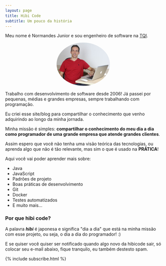 ```yaml
---
layout: page
title: Hibi Code
subtitle: Um pouco da história
---
```


Meu nome é Normandes Junior e sou engenheiro de software na [TQI](www.tqi.com.br/).

<div style="margin: auto; width: 50%;">
  <figure>
    <img src="/img/perfil-sobre.jpg" alt="Normandes Junior" title="Normandes Junior" style="border-radius: 50%;">
  </figure>
</div>

Trabalho com desenvolvimento de software desde 2006! Já passei por pequenas, médias e grandes empresas, sempre trabalhando com programação.

Eu criei esse site/blog para compartilhar o conhecimento que venho adquirindo ao longo da minha jornada.

Minha missão é simples: **compartilhar o conhecimento do meu dia a dia como programador de uma grande empresa que atende grandes clientes**.

Assim espero que você não tenha uma visão teórica das tecnologias, ou aprenda algo que não é tão relevante, mas sim o que é usado na **PRÁTICA**!

Aqui você vai poder aprender mais sobre:

- Java
- JavaScript
- Padrões de projeto
- Boas práticas de desenvolvimento
- Git
- Docker
- Testes automatizados
- E muito mais... 

### Por que hibi code?

A palavra ***hibi*** é japonesa e significa "dia a dia" que está na minha missão com esse projeto, ou seja, o dia a dia do programador! :)

E se quiser você quiser ser notificado quando algo novo da hibicode sair, só colocar seu e-mail abaixo, fique tranquilo, eu também destesto spam. 

{% include subscribe.html %}

